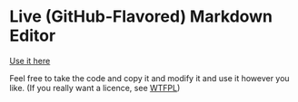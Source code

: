 # Live (GitHub-Flavored) Markdown Editor

[Use it here](//everald.github.io/markdown-editor)

Feel free to take the code and copy it and modify it and use it however you like. (If you really want a licence, see [WTFPL](http://www.wtfpl.net/txt/copying/))
